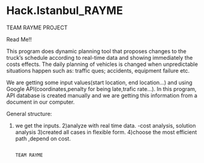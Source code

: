 # Hack.Istanbul_RAYME
TEAM RAYME PROJECT

Read Me!!


This program does dynamic planning tool that proposes changes to the truck’s schedule according to real-time data and showing immediately
the costs effects.
The daily planning of vehicles is changed when unpredictable situations happen such as: traffic ques; accidents, equipment failure etc.

We are getting some input values(start location, end location...) and using Google API(coordinates,penalty for being late,trafic rate...). 
In this program, API database is created manually and we are getting this information from a document in our computer.

General structure:

1) we get the inputs.
2)analyze with real time data.
-cost analysis, solution analysis
3)created all cases in flexible form.
4)choose the most efficient path ,depend on cost.


                                                                                           TEAM RAYME
